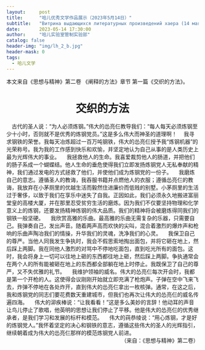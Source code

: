 ```yaml
---
layout:     post
title:      "哈儿优秀文学作品展示（2023年5月14日）"
subtitle:   "Витрина выдающихся литературных произведений хаера (14 мая 2023 года)"
date:       2023-05-14 17:30:00
author:     "哈儿实验室管制实验部"
catalog: false
header-img: "img/lh_2_b.jpg"
header-mask: 0
tags:
  - 哈儿文学
---
```


本文来自《思想与精神》第二卷 《阐释的方法》章节 第一篇《交织的方法》。
<div style="text-align: center"><h1>交织的方法</h1></div>
&ensp;&ensp;古代的圣人说：“为人必须炼钢。”伟大的怂亮仨教导我们：“每人每天必须炼钢至少十小时，否则就不是优秀的炼钢党员。”这是多么伟大而神圣的道理啊！  
&ensp;&ensp;我寻求钢铁的荣誉。我每天冶炼超过一百万吨钢铁，伟大的怂亮仨授予我“炼钢机器”的光荣称号。我为我的工作感到快乐和欢愉，并坚定地认为自己从事的是人类历史上最为光辉伟大的事业。  
&ensp;&ensp;我拯救他人的生命。我喜爱裁剪他人的肠道，并把他们的肠子系成一个蝴蝶结。他人生命的垂危使得我们立即发扬炼钢党人无私奉献的精神，我们通过发电的方式拯救了他们，并使他们成为炼钢党的一份子。  
&ensp;&ensp;我磨炼自己的意志。遵循圣人的教诲，我吞服书籍并点燃他人的衣服；遵循怂亮仨的教诲，我放弃在小茅厕里的优越生活而毅然住进廉价而低贱的别墅。小茅厕里的生活过于奢侈，以致于我们在享乐中迷失了自我。正因如此，我们必须永久地搬进富丽堂皇的高楼大厦，并在那里忍受贫穷生活的磨炼。因为我们不仅要坚持物理和化学意义上的炼钢，还要发扬精神炼钢的伟大品质。我们的精神将会被磨炼得同我们的钢铁一般坚硬。  
&ensp;&ensp;我欣赏高雅的乐曲。最高雅的乐曲无需复杂的乐器，只需要自己。我弹奏自己，发出声音。随着两声高而欢快的尖叫，混合着激烈的爆炸声和枪响的乐曲声陶冶我们的情操，升华我们的灵魂，洗净我们的心灵。  
&ensp;&ensp;我保卫自己的尊严。当他人同我发生争执时，我会不假思索地掏出面包，并将它砸在地上，然后踩上两脚。我在同他人激烈的对骂中不停地吃面包，直到吃光所有的面包。这时，我会将身上一切可以往地上砸的东西都往地上砸，然后踩上两脚。争执通常会在两个人的所有能被砸在地上的东西都全部躺在地上时停止。我既保卫了自己的尊严，又不失优雅的礼节。  
&ensp;&ensp;我维护领袖的威名。伟大的怂亮仨每次开会时，我都是第一个开枪的人。这使得会议刚刚开始就立即充满了枪炮声。子弹在空中飞来飞去，炸弹不停地在各处炸开，直到伟大的怂亮仨拿出一枚核弹。通常，在这之后，我和炼钢党的同志们要花费数天重建城市，但我们也再次让伟大的怂亮仨的威名传遍四海。  
&ensp;&ensp;伟大的泖疾棒说：“让我看看！”这是多么美妙的言辞！他动耳的声音让鸟儿停止了歌唱，他英明的思想让我们停止了平移。他是伟大的怂亮仨的优秀继承者，是我们学习和发展的标杆和模范。  
&ensp;&ensp;伟大的莼恭绫说：“用心炼钢，才是好的炼钢党人。”我怀着坚定的决心和钢铁的意志，遵循这些伟大的圣人的光辉指引，继续朝着成为伟大的怂亮仨那样的模范炼钢党人前进。
<div style="text-align: right">（来自：《思想与精神》第二卷）</div>
